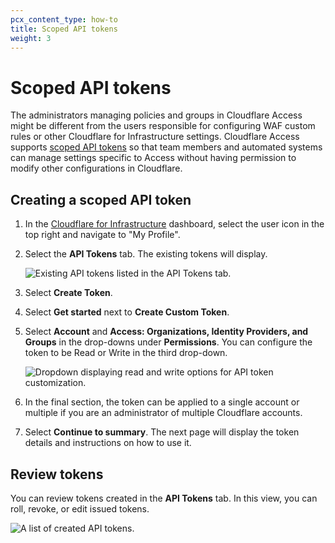 ```yaml
---
pcx_content_type: how-to
title: Scoped API tokens
weight: 3
---
```


# Scoped API tokens

The administrators managing policies and groups in Cloudflare Access might be different from the users responsible for configuring WAF custom rules or other Cloudflare for Infrastructure settings. Cloudflare Access supports [scoped API tokens](https://support.cloudflare.com/hc/en-us/articles/200167836-Managing-API-Tokens-and-Keys) so that team members and automated systems can manage settings specific to Access without having permission to modify other configurations in Cloudflare.

## Creating a scoped API token

1.  In the [Cloudflare for Infrastructure](https://dash.cloudflare.com/) dashboard, select the user icon in the top right and navigate to "My Profile".

1.  Select the **API Tokens** tab. The existing tokens will display.

    ![Existing API tokens listed in the API Tokens tab.](/cloudflare-one/static/documentation/api-terraform/create-token.png)

1.  Select **Create Token**.

1.  Select **Get started** next to **Create Custom Token**.

1.  Select **Account** and **Access: Organizations, Identity Providers, and Groups** in the drop-downs under **Permissions**. You can configure the token to be Read or Write in the third drop-down.

    ![Dropdown displaying read and write options for API token customization.](/cloudflare-one/static/documentation/api-terraform/edit-token.png)

1.  In the final section, the token can be applied to a single account or multiple if you are an administrator of multiple Cloudflare accounts.

1.  Select **Continue to summary**. The next page will display the token details and instructions on how to use it.

## Review tokens

You can review tokens created in the **API Tokens** tab. In this view, you can roll, revoke, or edit issued tokens.

![A list of created API tokens.](/cloudflare-one/static/documentation/api-terraform/view-token.png)
